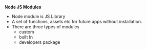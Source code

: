 **Node JS Modules** 
- Node module is JS Library
- A set of functions, assets etc for future apps without installation.
- There are three types of modules 
  - custom 
  - built In
  - developers package


